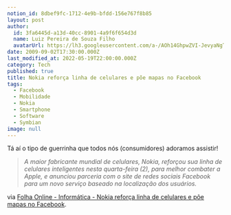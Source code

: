 ```yaml
---
notion_id: 8dbef9fc-1712-4e9b-bfdd-156e767f8b85
layout: post
author:
  id: 3fa6445d-a13d-40cc-8901-4a9f6f654d3d
  name: Luiz Pereira de Souza Filho
  avatarUrl: https://lh3.googleusercontent.com/a-/AOh14GhpwZVI-JevyaNgTdlrOT6YN20cI6V9Kxtq38Ij8AQ=s100
date: 2009-09-02T17:30:00.000Z
last_modified_at: 2022-05-19T22:00:00.000Z
category: Tech
published: true
title: Nokia reforça linha de celulares e põe mapas no Facebook
tags:
  - Facebook
  - Mobilidade
  - Nokia
  - Smartphone
  - Software
  - Symbian
image: null
---
```


Tá aí o tipo de guerrinha que todos nós (consumidores) adoramos assistir!

> _A maior fabricante mundial de celulares, Nokia, reforçou sua linha de celulares inteligentes nesta quarta-feira (2), para melhor combater a Apple, e anunciou parceria com o site de redes sociais Facebook para um novo serviço baseado na localização dos usuários._

via [Folha Online - Informática - Nokia reforça linha de celulares e põe mapas no Facebook](http://www1.folha.uol.com.br/folha/informatica/ult124u618454.shtml).

